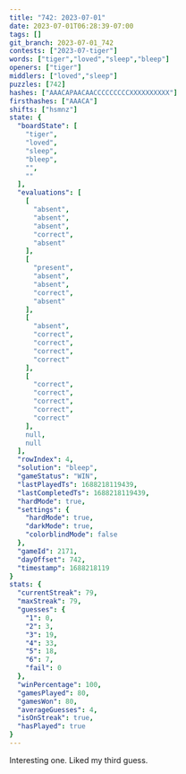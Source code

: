 ```yaml
---
title: "742: 2023-07-01"
date: 2023-07-01T06:28:39-07:00
tags: []
git_branch: 2023-07-01_742
contests: ["2023-07-tiger"]
words: ["tiger","loved","sleep","bleep"]
openers: ["tiger"]
middlers: ["loved","sleep"]
puzzles: [742]
hashes: ["AAACAPAACAACCCCCCCCCXXXXXXXXXX"]
firsthashes: ["AAACA"]
shifts: ["hsmnz"]
state: {
  "boardState": [
    "tiger",
    "loved",
    "sleep",
    "bleep",
    "",
    ""
  ],
  "evaluations": [
    [
      "absent",
      "absent",
      "absent",
      "correct",
      "absent"
    ],
    [
      "present",
      "absent",
      "absent",
      "correct",
      "absent"
    ],
    [
      "absent",
      "correct",
      "correct",
      "correct",
      "correct"
    ],
    [
      "correct",
      "correct",
      "correct",
      "correct",
      "correct"
    ],
    null,
    null
  ],
  "rowIndex": 4,
  "solution": "bleep",
  "gameStatus": "WIN",
  "lastPlayedTs": 1688218119439,
  "lastCompletedTs": 1688218119439,
  "hardMode": true,
  "settings": {
    "hardMode": true,
    "darkMode": true,
    "colorblindMode": false
  },
  "gameId": 2171,
  "dayOffset": 742,
  "timestamp": 1688218119
}
stats: {
  "currentStreak": 79,
  "maxStreak": 79,
  "guesses": {
    "1": 0,
    "2": 3,
    "3": 19,
    "4": 33,
    "5": 18,
    "6": 7,
    "fail": 0
  },
  "winPercentage": 100,
  "gamesPlayed": 80,
  "gamesWon": 80,
  "averageGuesses": 4,
  "isOnStreak": true,
  "hasPlayed": true
}
---
```

<!-- more -->
Interesting one. Liked my third guess. 

